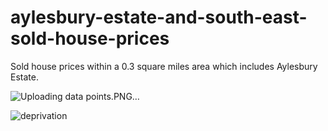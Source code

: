 # aylesbury-estate-and-south-east-sold-house-prices
Sold house prices within a 0.3 square miles area which includes Aylesbury Estate. 

![Uploading data points.PNG…]()


![deprivation](https://github.com/IsaacAkintaro/aylesbury-estate-sold-house-prices/assets/44300230/4013ca29-1d96-43a8-b7fe-1e7f6a8fe4db)

